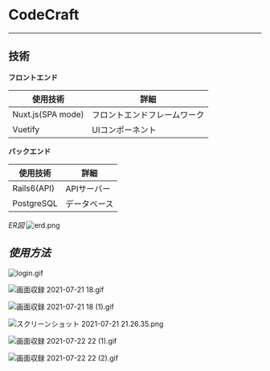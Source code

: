 # CodeCraft
---
技術
---
**フロントエンド**

|使用技術|詳細|
|-|-|
|Nuxt.js(SPA mode)|フロントエンドフレームワーク|
|Vuetify|UIコンポーネント|

**バックエンド**

|使用技術|詳細|
|-|-|
|Rails6(API)|APIサーバー|
|PostgreSQL|データベース|

*ER図*
![erd.png](https://qiita-image-store.s3.ap-northeast-1.amazonaws.com/0/321060/2061b851-441f-24ea-105a-45e8dcd71e0f.png)

*使用方法*
---
![login.gif](https://qiita-image-store.s3.ap-northeast-1.amazonaws.com/0/321060/3542f91a-208b-0d78-bcbe-ab5556496ab7.gif)

![画面収録 2021-07-21 18.gif](https://qiita-image-store.s3.ap-northeast-1.amazonaws.com/0/321060/98898f80-5e69-dcd3-17c3-ea011e9eaf09.gif)

![画面収録 2021-07-21 18 (1).gif](https://qiita-image-store.s3.ap-northeast-1.amazonaws.com/0/321060/425d8571-d08f-5fbc-c852-5cfec1cb3164.gif)

![スクリーンショット 2021-07-21 21.26.35.png](https://qiita-image-store.s3.ap-northeast-1.amazonaws.com/0/321060/9ab16647-14fc-d923-0f16-27f4130e70e8.png)

![画面収録 2021-07-22 22 (1).gif](https://qiita-image-store.s3.ap-northeast-1.amazonaws.com/0/321060/8eab8a7e-0b2a-c197-3c82-65dfcd74b945.gif)

![画面収録 2021-07-22 22 (2).gif](https://qiita-image-store.s3.ap-northeast-1.amazonaws.com/0/321060/2bf3ae82-5eae-bba7-82ad-ca8e0d5d9691.gif)
